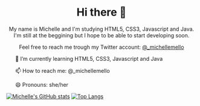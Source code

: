 <h1 align="center"> Hi there 👋 </h1> 

<p align="center"> My name is Michelle and I'm studying HTML5, CSS3, Javascript and Java.
  I'm still at the beggining but I hope to be able to start developing soon.</p>

<p align="center"> Feel free to reach me trough my Twitter account: <a href="https://twitter.com/_michellemello" target="blank">@_michellemello</a></p>

<ul>
  <p> 🌱 I’m currently learning HTML5, CSS3, Javascript and Java </p>
  <p> 📫 How to reach me: @_michellemello </p>
  <p> 😄 Pronouns: she/her </p>
</ul> 

[![Michelle's GitHub stats](https://github-readme-stats.vercel.app/api?username=michellemello&theme=radical&show_icons=true)](https://github.com/michellemello/github-readme-stats)
[![Top Langs](https://github-readme-stats.vercel.app/api/top-langs/?username=michellemello&layout=compact)](https://github.com/michellemello/github-readme-stats) 
